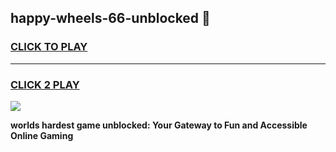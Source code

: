 
## happy-wheels-66-unblocked 👋
<h3>
<a href="https://premium.freeplayer.one?title=happy-wheels-66-unblocked&ref=14F">CLICK TO PLAY</a></h3>
<hr>

<h3>
<a href="https://premium.freeplayer.one?title=happy-wheels-66-unblocked&ref=14F">CLICK 2 PLAY</a>
  
</h3>

<a href="https://premium.freeplayer.one?title=happy-wheels-66-unblocked&ref=12F/"><img src="https://clearcache.store/games.png"></a>


**worlds hardest game unblocked: Your Gateway to Fun and Accessible Online Gaming**
